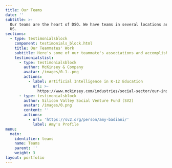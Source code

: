 ```yaml
---
title: Our Teams
date: ''
subtitle: >-
  Our teams are the heart of DSO. We have teams in several locations around the
  US.
sections:
  - type: testimonialsblock
    component: testimonials_block.html
    title: Our Teammates' Work
    subtitle: Here's some of our teammate's associations and accomplishments
    testimonialslist:
      - type: testimonialsblock
        author: McKinsey & Company
        avatar: /images/0-1-.png
        actions:
          - label: Artificial Intelligence in K-12 Education
            url: >-
              https://www.mckinsey.com/industries/social-sector/our-insights/how-artificial-intelligence-will-impact-k-12-teachers
      - type: testimonialsblock
        author: Silicon Valley Social Venture Fund (SV2)
        avatar: /images/0.png
        content: ''
        actions:
          - url: 'https://sv2.org/person/amy-badiani/'
            label: Amy's Profile
menu:
  main:
    identifier: teams
    name: Teams
    parent: ''
    weight: 3
layout: portfolio
---
```

